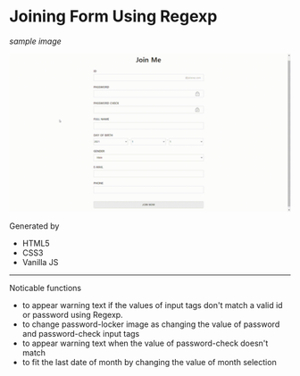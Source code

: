 # Joining Form Using Regexp 

*sample image*


<img src="joinMe.gif" alt="sample"/>

Generated by

- HTML5
- CSS3
- Vanilla JS

------
Noticable functions

- to appear warning text if the values of input tags don't match a valid id or password using Regexp.
- to change password-locker image as changing the value of password and password-check input tags
- to appear warning text when the value of password-check doesn't match
- to fit the last date of month by changing the value of month selection